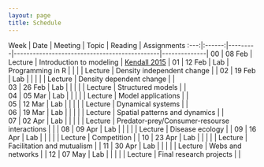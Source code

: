 ```yaml
---
layout: page
title: Schedule
---
```


<style>
.content {
  padding-top:    4rem;
  padding-bottom: 4rem;
}

@media (min-width: 48em) {
  .content {
    max-width: 50rem;
    margin-left: 20rem;
    margin-right: 2rem;
  }
}

@media (min-width: 64em) {
  .content {
    margin-left: 22rem;
    margin-right: 4rem;
  }
}
</style>

Week |  Date  | Meeting |     Topic                                    | Reading      | Assignments 
:---:|:------:|---------|----------------------------------------------|--------------|
00   | 08 Feb | Lecture | Introduction to modeling                     | [Kendall 2015](http://onlinelibrary.wiley.com/doi/10.1890/14-2080.1/abstract) |
01   | 12 Feb |   Lab   | Programming in R                             |              |
     |        | Lecture | Density independent change                   |             | 
02   | 19 Feb |   Lab   |           				                   |                |
     |        | Lecture | Density dependent change                     |              |  
03   | 26 Feb |   Lab   |           				                   |                |
     |        | Lecture | Structured models                            |              |  
04   | 05 Mar |   Lab   |           			               	       |                |
     |        | Lecture | Model applications                           |              |  
05   | 12 Mar |   Lab   |           		               		       |                |
     |        | Lecture | Dynamical systems                            |              |  
06   | 19 Mar |   Lab   |           				                   |                |
     |        | Lecture | Spatial patterns and dynamics                |            |  
07   | 02 Apr |   Lab   |           				                   |              |
     |        | Lecture | Predator-prey/Consumer-resourse interactions |          				    |              |
08   | 09 Apr |   Lab   |            				                   |              |
     |        | Lecture | Disease ecology			                   |              |
09   | 16 Apr |   Lab   |           				                   |              |
     |        | Lecture | Competition  				                   |              |
10   | 23 Apr |   Lab   |           				                   |              |
     |        | Lecture | Facilitation and mutualism                   |              |
11   | 30 Apr |   Lab   |           				                   |              |
     |        | Lecture | Webs and networks			                   |              |
12   | 07 May |   Lab   |           				                   |              |
     |        | Lecture | Final research projects 	                   |              |
